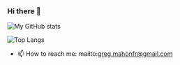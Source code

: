 ### Hi there 👋
![My GitHub stats](https://github-readme-stats.vercel.app/api?username=gregoiremahon&show_icons=true&theme=radical&include_all_commits=true)

![Top Langs](https://github-readme-stats.vercel.app/api/top-langs/?username=gregoiremahon&layout=compact) 
- 📫 How to reach me: mailto:greg.mahonfr@gmail.com

<!--
**gregoiremahon/gregoiremahon** is a ✨ _special_ ✨ repository because its `README.md` (this file) appears on your GitHub profile.
H
Here are some ideas to get you started:

- 🔭 I’m currently working on ...
- 🌱 I’m currently learning ...
- 👯 I’m looking to collaborate on ...
- 🤔 I’m looking for help with ...
- 💬 Ask me about ...
- 📫 How to reach me: ...
- 😄 Pronouns: ...
- ⚡ Fun fact: ...
-->
